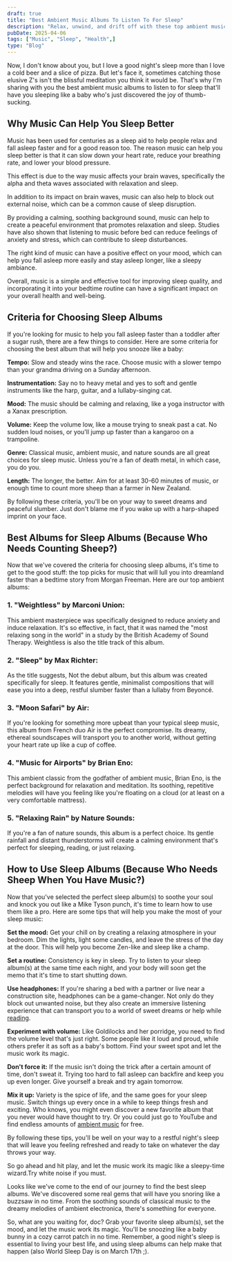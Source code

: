 ```yaml
---
draft: true
title: "Best Ambient Music Albums To Listen To For Sleep"
description: "Relax, unwind, and drift off with these top ambient music picks for better sleep."
pubDate: 2025-04-06
tags: ["Music", "Sleep", "Health",]
type: "Blog"
---
```


Now, I don't know about you, but I love a good night's sleep more than I love a cold beer and a slice of pizza. But let's face it, sometimes catching those elusive Z's isn't the blissful meditation you think it would be. That's why I'm sharing with you the best ambient music albums to listen to for sleep that'll have you sleeping like a baby who's just discovered the joy of thumb-sucking.

## Why Music Can Help You Sleep Better

Music has been used for centuries as a sleep aid to help people relax and fall asleep faster and for a good reason too. The reason music can help you sleep better is that it can slow down your heart rate, reduce your breathing rate, and lower your blood pressure.

This effect is due to the way music affects your brain waves, specifically the alpha and theta waves associated with relaxation and sleep.

In addition to its impact on brain waves, music can also help to block out external noise, which can be a common cause of sleep disruption.

By providing a calming, soothing background sound, music can help to create a peaceful environment that promotes relaxation and sleep. Studies have also shown that listening to music before bed can reduce feelings of anxiety and stress, which can contribute to sleep disturbances.

The right kind of music can have a positive effect on your mood, which can help you fall asleep more easily and stay asleep longer, like a sleepy ambiance.

Overall, music is a simple and effective tool for improving sleep quality, and incorporating it into your bedtime routine can have a significant impact on your overall health and well-being.

## Criteria for Choosing Sleep Albums

If you're looking for music to help you fall asleep faster than a toddler after a sugar rush, there are a few things to consider. Here are some criteria for choosing the best album that will help you snooze like a baby:

**Tempo:** Slow and steady wins the race. Choose music with a slower tempo than your grandma driving on a Sunday afternoon.

**Instrumentation:** Say no to heavy metal and yes to soft and gentle instruments like the harp, guitar, and a lullaby-singing cat.

**Mood:** The music should be calming and relaxing, like a yoga instructor with a Xanax prescription.

**Volume:** Keep the volume low, like a mouse trying to sneak past a cat. No sudden loud noises, or you'll jump up faster than a kangaroo on a trampoline.

**Genre:** Classical music, ambient music, and nature sounds are all great choices for sleep music. Unless you're a fan of death metal, in which case, you do you.

**Length:** The longer, the better. Aim for at least 30-60 minutes of music, or enough time to count more sheep than a farmer in New Zealand.

By following these criteria, you'll be on your way to sweet dreams and peaceful slumber. Just don't blame me if you wake up with a harp-shaped imprint on your face.

## Best Albums for Sleep Albums (Because Who Needs Counting Sheep?)

Now that we've covered the criteria for choosing sleep albums, it's time to get to the good stuff: the top picks for music that will lull you into dreamland faster than a bedtime story from Morgan Freeman. Here are our top ambient albums:

### 1. **"Weightless" by Marconi Union:**

This ambient masterpiece was specifically designed to reduce anxiety and induce relaxation. It's so effective, in fact, that it was named the "most relaxing song in the world" in a study by the British Academy of Sound Therapy. Weightless is also the title track of this album.

### 2. **"Sleep" by Max Richter:**

As the title suggests, Not the debut album, but this album was created specifically for sleep. It features gentle, minimalist compositions that will ease you into a deep, restful slumber faster than a lullaby from Beyoncé.

### 3. **"Moon Safari" by Air:**

If you're looking for something more upbeat than your typical sleep music, this album from French duo Air is the perfect compromise. Its dreamy, ethereal soundscapes will transport you to another world, without getting your heart rate up like a cup of coffee.

### 4. **"Music for Airports" by Brian Eno:**

This ambient classic from the godfather of ambient music, Brian Eno, is the perfect background for relaxation and meditation. Its soothing, repetitive melodies will have you feeling like you're floating on a cloud (or at least on a very comfortable mattress).

### 5. **"Relaxing Rain" by Nature Sounds:**

If you're a fan of nature sounds, this album is a perfect choice. Its gentle rainfall and distant thunderstorms will create a calming environment that's perfect for sleeping, reading, or just relaxing.

## How to Use Sleep Albums (Because Who Needs Sheep When You Have Music?)

Now that you've selected the perfect sleep album(s) to soothe your soul and knock you out like a Mike Tyson punch, it's time to learn how to use them like a pro. Here are some tips that will help you make the most of your sleep music:

**Set the mood:** Get your chill on by creating a relaxing atmosphere in your bedroom. Dim the lights, light some candles, and leave the stress of the day at the door. This will help you become Zen-like and sleep like a champ.

**Set a routine:** Consistency is key in sleep. Try to listen to your sleep album(s) at the same time each night, and your body will soon get the memo that it's time to start shutting down.

**Use headphones:** If you're sharing a bed with a partner or live near a construction site, headphones can be a game-changer. Not only do they block out unwanted noise, but they also create an immersive listening experience that can transport you to a world of sweet dreams or help while [reading](https://4thelazy.com/how-to-stay-focused-while-reading/).

**Experiment with volume:** Like Goldilocks and her porridge, you need to find the volume level that's just right. Some people like it loud and proud, while others prefer it as soft as a baby's bottom. Find your sweet spot and let the music work its magic.

**Don't force it:** If the music isn't doing the trick after a certain amount of time, don't sweat it. Trying too hard to fall asleep can backfire and keep you up even longer. Give yourself a break and try again tomorrow.

**Mix it up:** Variety is the spice of life, and the same goes for your sleep music. Switch things up every once in a while to keep things fresh and exciting. Who knows, you might even discover a new favorite album that you never would have thought to try. Or you could just go to YouTube and find endless amounts of [ambient music](https://www.google.com/url?sa=t&rct=j&q=&esrc=s&source=web&cd=&cad=rja&uact=8&ved=2ahUKEwjHm_iJm53-AhXzmWoFHWd9AAQQtwJ6BAgTEAI&url=https%3A%2F%2Fwww.youtube.com%2Fwatch%3Fv%3DyoBACMtqJqg&usg=AOvVaw2GYDQPqOw4CBhAkNc0_HwK) for free.

By following these tips, you'll be well on your way to a restful night's sleep that will leave you feeling refreshed and ready to take on whatever the day throws your way.

So go ahead and hit play, and let the music work its magic like a sleepy-time wizard.Try white noise if you must.

Looks like we've come to the end of our journey to find the best sleep albums. We've discovered some real gems that will have you snoring like a buzzsaw in no time. From the soothing sounds of classical music to the dreamy melodies of ambient electronica, there's something for everyone.

So, what are you waiting for, doc? Grab your favorite sleep album(s), set the mood, and let the music work its magic. You'll be snoozing like a baby bunny in a cozy carrot patch in no time. Remember, a good night's sleep is essential to living your best life, and using sleep albums can help make that happen (also World Sleep Day is on March 17th ;).